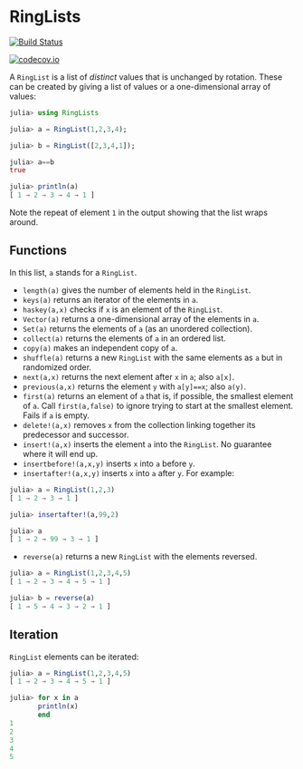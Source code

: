# RingLists


[![Build Status](https://travis-ci.com/scheinerman/RingLists.jl.svg?branch=master)](https://travis-ci.com/scheinerman/RingLists.jl)

[![codecov.io](http://codecov.io/github/scheinerman/RingLists.jl/coverage.svg?branch=master)](http://codecov.io/github/scheinerman/RingLists.jl?branch=master)


A `RingList` is a list of *distinct* values that is
unchanged by rotation. These can be created by giving a list of values
or a one-dimensional array of values:
```julia
julia> using RingLists

julia> a = RingList(1,2,3,4);

julia> b = RingList([2,3,4,1]);

julia> a==b
true

julia> println(a)
[ 1 → 2 → 3 → 4 → 1 ]
```
Note the repeat of element `1` in the output showing that the list wraps around.

## Functions

In this list, `a` stands for a `RingList`.

* `length(a)` gives the number of elements held in the `RingList`.
* `keys(a)` returns an iterator of the elements in `a`.
* `haskey(a,x)` checks if `x` is an element of the `RingList`.
* `Vector(a)` returns a one-dimensional array of
the elements in `a`.
* `Set(a)` returns the elements of `a` (as an unordered collection).
* `collect(a)` returns the elements of `a` in an ordered list. 
* `copy(a)` makes an independent copy of `a`.
* `shuffle(a)` returns a new `RingList` with the same elements as `a` but 
in randomized order.
* `next(a,x)` returns the next element after `x` in `a`; also `a[x]`.
* `previous(a,x)` returns the element `y` with `a[y]==x`; also `a(y)`.
* `first(a)` returns an element of `a` that is, if possible, the smallest element of `a`. Call `first(a,false)` to ignore trying to start at the smallest element. Fails if `a` is empty.
* `delete!(a,x)` removes `x` from the collection linking together its
predecessor and successor.
* `insert!(a,x)` inserts the element `a` into the `RingList`. No guarantee where it will end up.
* `insertbefore!(a,x,y)` inserts `x` into `a` before `y`.
* `insertafter!(a,x,y)` inserts `x` into `a` after `y`. For example:

```julia
julia> a = RingList(1,2,3)
[ 1 → 2 → 3 → 1 ]

julia> insertafter!(a,99,2)

julia> a
[ 1 → 2 → 99 → 3 → 1 ]
```

* `reverse(a)` returns a new `RingList` with the elements reversed.

```julia
julia> a = RingList(1,2,3,4,5)
[ 1 → 2 → 3 → 4 → 5 → 1 ]

julia> b = reverse(a)
[ 1 → 5 → 4 → 3 → 2 → 1 ]
```

## Iteration

`RingList` elements can be iterated:
```julia
julia> a = RingList(1,2,3,4,5)
[ 1 → 2 → 3 → 4 → 5 → 1 ]

julia> for x in a
       println(x)
       end
1
2
3
4
5
```

